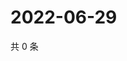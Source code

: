 # 2022-06-29

共 0 条

<!-- BEGIN WEIBO -->
<!-- 最后更新时间 Wed Jun 29 2022 20:33:00 GMT+0800 (China Standard Time) -->

<!-- END WEIBO -->
